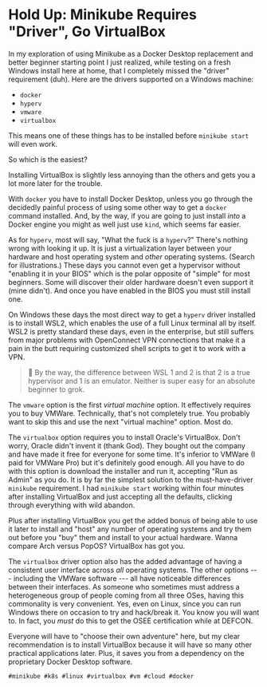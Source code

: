 # Hold Up: Minikube Requires "Driver", Go VirtualBox

In my exploration of using Minikube as a Docker Desktop replacement and better beginner starting point I just
realized, while testing on a fresh Windows install here at home, that I
completely missed the "driver" requirement (duh). Here are the drivers
supported on a Windows machine:

* `docker`
* `hyperv`
* `vmware`
* `virtualbox`

This means one of these things has to be installed before `minikube
start` will even work.

So which is the easiest?

Installing VirtualBox is slightly less annoying than the others and gets you a lot more later for the trouble.

With `docker` you have to install Docker Desktop, unless you go through
the decidedly painful process of using some other way to get a `docker`
command installed. And, by the way, if you are going to just install
*into* a Docker engine you might as well just use `kind`, which seems
far easier.

As for `hyperv`, most will say, "What the fuck is a `hyperv`?" There's
nothing wrong with looking it up. It is just a virtualization layer
between your hardware and host operating system and *other* operating
systems. (Search for illustrations.) These days you cannot even get a
hypervisor without "enabling it in your BIOS" which is the polar
opposite of "simple" for most beginners. Some will discover their older
hardware doesn't even support it (mine didn't). And once you have
enabled in the BIOS you must still install one.

On Windows these days the most direct way to get a `hyperv` driver
installed is to install WSL2, which enables the use of a full Linux
terminal all by itself. WSL2 is pretty standard these days, even in the
enterprise, but still suffers from major problems with OpenConnect VPN
connections that make it a pain in the butt requiring customized shell
scripts to get it to work with a VPN. 

> 💬
> By the way, the difference between WSL 1 and 2 is that 2 is a true
> hypervisor and 1 is an emulator. Neither is super easy for an
> absolute beginner to grok.

The `vmware` option is the first *virtual machine* option. It
effectively requires you to buy VMWare. Technically, that's not
completely true. You probably want to skip this and use the next
"virtual machine" option. Most do.

The `virtualbox` option requires you to install Oracle's VirtualBox.
Don't worry, Oracle didn't invent it (thank God). They bought out the
company and have made it free for everyone for some time. It's inferior
to VMWare (I paid for VMWare Pro) but it's definitely good enough. All
you have to do with this option is download the installer and run it,
accepting "Run as Admin" as you do. It is by far the simplest solution
to the must-have-driver `minikube` requirement. I had `minikube start`
working within four minutes after installing VirtualBox and just
accepting all the defaults, clicking through everything with wild
abandon.

Plus after installing VirtualBox you get the added bonus of being able
to use it later to install and "host" any number of operating systems
and try them out before you "buy" them and install to your actual
hardware. Wanna compare Arch versus PopOS? VirtualBox has got you. 

The `virtualbox` driver option also has the added advantage of having a
consistent user interface across *all* operating systems. The other
options --- including the VMWare software --- all have noticeable
differences between their interfaces. As someone who sometimes must
address a heterogeneous group of people coming from all three OSes,
having this commonality is very convenient. Yes, even on Linux, since
you can run Windows there on occasion to try and hack/break it. You know
you will want to. In fact, you *must* do this to get the OSEE
certification while at DEFCON.

Everyone will have to "choose their own adventure" here, but my clear
recommendation is to install VirtualBox because it will have so many
other practical applications later. Plus, it saves you from a dependency
on the proprietary Docker Desktop software.

    #minikube #k8s #linux #virtualbox #vm #cloud #docker
